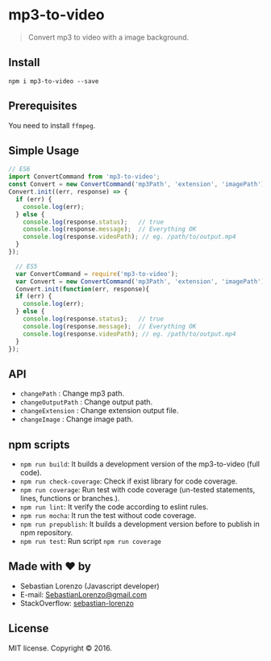 # mp3-to-video

> Convert mp3 to video with a image background.

## Install

`npm i mp3-to-video --save`

## Prerequisites

You need to install `ffmpeg`.

## Simple Usage
  ```js
  // ES6 
  import ConvertCommand from 'mp3-to-video';
  const Convert = new ConvertCommand('mp3Path', 'extension', 'imagePath');
  Convert.init((err, response) => {
    if (err) { 
      console.log(err);
    } else {
      console.log(response.status);   // true
      console.log(response.message);  // Everything OK
      console.log(response.videoPath); // eg. /path/to/output.mp4
    }
  });

	// ES5
	var ConvertCommand = require('mp3-to-video');
	var Convert = new ConvertCommand('mp3Path', 'extension', 'imagePath')
	Convert.init(function(err, response){
    if (err) { 
      console.log(err);
    } else {
      console.log(response.status);   // true
      console.log(response.message);  // Everything OK
      console.log(response.videoPath); // eg. /path/to/output.mp4
    }
  });
  ```

## API
- `changePath` : Change mp3 path.
- `changeOutputPath` : Change output path.
- `changeExtension` : Change extension output file.
- `changeImage` : Change image path.

## npm scripts

- `npm run build`: It builds a development version of the mp3-to-video (full code).
- `npm run check-coverage`: Check if exist library for code coverage.
- `npm run coverage`: Run test with code coverage (un-tested statements, lines, functions or branches.).
- `npm run lint`: It verify the code according to eslint rules.
- `npm run mocha`: It run the test without code coverage.
- `npm run prepublish`: It builds a development version before to publish in npm repository.
- `npm run test`: Run script `npm run coverage`

## Made with ❤ by

- Sebastian Lorenzo (Javascript developer)
- E-mail: [SebastianLorenzo@gmail.com](mailto:SebastianLorenzo@gmail.com)
- StackOverflow: [sebastian-lorenzo](http://stackoverflow.com/users/1741027/sebastian-lorenzo?tab=profile)

## License

MIT license. Copyright © 2016.
